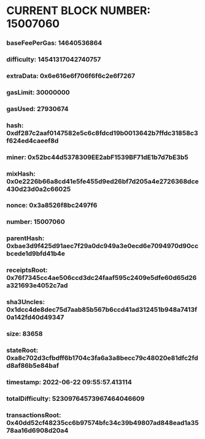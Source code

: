 # CURRENT BLOCK NUMBER: 15007060

### baseFeePerGas: 14640536864
### difficulty: 14541317042740757
### extraData: 0x6e616e6f706f6f6c2e6f7267
### gasLimit: 30000000
### gasUsed: 27930674
### hash: 0xdf287c2aaf0147582e5c6c8fdcd19b0013642b7ffdc31858c3f624ed4caeef8d
### miner: 0x52bc44d5378309EE2abF1539BF71dE1b7d7bE3b5
### mixHash: 0x0e2226b66a8cd41e5fe455d9ed26bf7d205a4e2726368dce430d23d0a2c66025
### nonce: 0x3a8526f8bc2497f6
### number: 15007060
### parentHash: 0xbae3d9f425d91aec7f29a0dc949a3e0ecd6e7094970d90ccbcede1d9bfd41b4e
### receiptsRoot: 0x76f7345cc4ae506ccd3dc24faaf595c2409e5dfe60d65d26a321693e4052c7ad
### sha3Uncles: 0x1dcc4de8dec75d7aab85b567b6ccd41ad312451b948a7413f0a142fd40d49347
### size: 83658
### stateRoot: 0xa8c702d3cfbdff6b1704c3fa6a3a8becc79c48020e81dfc2fdd8af86b5e84baf
### timestamp: 2022-06-22 09:55:57.413114
### totalDifficulty: 52309764573967464046609
### transactionsRoot: 0x40dd52cf48235cc6b97574bfc34c39b49807ad848ead1a3578aa16d6908d20a4
